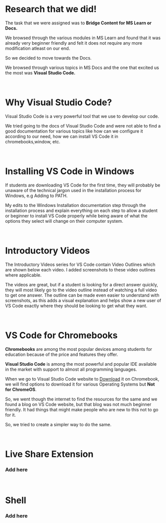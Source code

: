 # Research that we did!

The task that we were assigned was to **Bridge Content for MS Learn or Docs.**

We browsed through the various modules in MS Learn and found that it was already very beginner friendly and felt it does not require any more modification atleast on our end. 

So we decided to move towards the Docs.

We browsed through various topics in MS Docs and the one that excited us the most was **Visual Studio Code.**

<br>

# Why Visual Studio Code?

Visual Studio Code is a very powerful tool that we use to develop our code.

We tried going to the docs of Visual Studio Code and were not able to find a good documentation for various topics like how can we configure it according to our need, how we can install VS Code it in chromebooks,window, etc.

<br> 


# Installing VS Code in Windows

If students are downloading VS Code for the first time, they will probably be unaware of the technical jargon used in the installation process for Windows, e.g Adding to PATH.

My edits to the Windows Installation documentation step through the installation process and explain everything on each step to allow a student or beginner to install VS Code properly while being aware of what the options they select will change on their computer system.

<br>

# Introductory Videos

The Introductory Videos series for VS Code contain Video Outlines which are shown below each video. I added screenshots to these video outlines where applicable.

The videos are great, but if a student is looking for a direct answer quickly, they will most likely go to the video outline instead of watching a full video to get one answer. The outline can be made even easier to understand with screenshots, as this adds a visual explanation and helps show a new user of VS Code exactly where they should be looking to get what they want.

<br>

# VS Code for Chromebooks

**Chromebooks** are among the most popular devices among students for education because of the price and features they offer.

**Visual Studio Code** is among the most powerful and popular IDE available in the market with support to almost all programming languages.

When we go to Visual Studio Code website to [Download](https://code.visualstudio.com/download) it on Chromebook, we will find options to download it for various Operating Systems but **Not for ChromeOS**.

So, we went though the internet to find the resources for the same and we found a blog on VS Code website, but that blog was not much beginner friendly. It had things that might make people who are new to this not to go for it. 

So, we tried to create a simpler way to do the same.

<br>

# Live Share Extension
### Add here

<br>

# Shell 
### Add here
